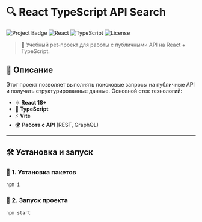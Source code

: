 # 🔍 React TypeScript API Search

![Project Badge](https://img.shields.io/badge/Status-Development-blue)
![React](https://img.shields.io/badge/React-18.2.0-blue?logo=react)
![TypeScript](https://img.shields.io/badge/TypeScript-5.2-blue?logo=typescript)
![License](https://img.shields.io/badge/License-MIT-green)

> 🚀 Учебный pet-проект для работы с публичными API на React + TypeScript.

## 📜 Описание

Этот проект позволяет выполнять поисковые запросы на публичные API и получать структурированные данные. Основной стек технологий:

- ⚛ **React 18+**
- 🔹 **TypeScript**
- ⚡ **Vite**
- 🌍 **Работа с API** (REST, GraphQL)

---

## 🛠 Установка и запуск

### 🔹 1. Установка пакетов

```sh
npm i
```

### 🔹 2. Запуск проекта

```sh
npm start
```
